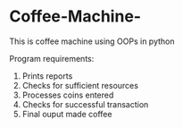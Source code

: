 # Coffee-Machine-
This is coffee machine using OOPs  in python

Program requirements:
1. Prints reports
2. Checks for sufficient resources
3. Processes coins entered
4. Checks for successful transaction
5. Final ouput made coffee

